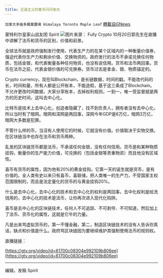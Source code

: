 ```yaml
---
title: 正道主义的喜币闪闪发光
---
```

`加拿大多倫多楓葉農場 Himalaya Toronto Maple Leaf` [轉載自GNews](https://gnews.org/zh-hans/1608400/)

蒙特利尔皇家山战友团 Spirit
![](https://assets.gnews.org/wp-content/uploads/2021/10/Fiat-Money-Has-No-Intrinsic-Value-Says-Currency-Regulator.jpg)图片来源： Fully Crypto
10月20日郭先生在直播中讲解了法币和货币的区别，价值和前景。

全球法币就是政府强制发行使用，代表生产力的在某个区域内的一种衡量价值券，强迫代表你生产力和剩余价值、交换物资的。政府发行的法币不承诺兑换任何物质，包括金银，和代表衡量各种任何物资，也没有说信用。货币和法币两回事。货币在法币之前，代表金银价值的可兑换券。货币过去是拿金、银、物质锚定的。

Crypto currency，现在叫Blockchain，是长链数据，时间的戳。不能改代码的长，时间和量，所有人都是公开账本，不能造假，基于这三条成了Blockchain。不允许更改时间数据，大家分享账本，去掉权利规则，一到一，唯一受监督就是两方的历史时间，这叫去中心化。

比特币是技术上去中心化，创造者隐藏了，找不到负责人，拥有者没有去中心化，所以当时有了暗网。暗网和深网是两回事，深网今年GDP是6万亿，暗网3万亿，暗网大多数是犯罪。

不管什么样的币，当沒有人使用它的时候，它就没有价值。价值取决于实物交换。在区块链当中也存在法币和货币两种。

乱发的区块链货币都是法币，不承诺任何金银，没有任何信用。货币是和某种物质挂钩，衡量你的生产能力价值，可兑换的（包括金银等贵重物资）而且他没有区域性。

喜币有货币的属性，因为他有20%的黄金挂钩。它第一天的诞生就是货币，是有价值的。全人类有史以来只有喜币，喜联储，把人类唯一的生产力，不受国家主权范围限制的，而且是法定量化的货币的与黄金挂钩20%。

什么是去中心化，去中心化的技术和去中心化的权利是两回事，去中化权利是给洗钱用的，去中心化的技术是法币，让你再次进入现代化陷阱。

喜币是去中心化的区块链技术，任何人不可追踪、不可剥夺、不可知道，然后加上了法币、货币化的属性，这就是它牛的力量。

凡是出来骂虚拟货币的，第一不懂金融，第二，制造区块链技术的没有人告诉你真话，缺点和价值是什么。政府骂区块链因为要继续维护其强制使用法币的规则权。

直播链接：

[https://gtv.org/video/id=61700c08304e992109b806ee](https://gtv.org/video/id=61700c08304e992109b806ee)

* * *

编辑，发稿 Spirit
